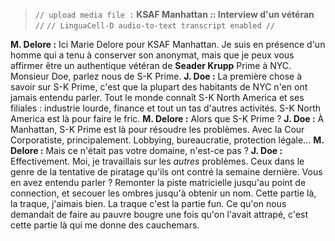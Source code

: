 ﻿> `// upload media file :` **KSAF Manhattan :: Interview d'un vétéran** `//`
> `// LinguaCell-D audio-to-text transcript enabled //`

**M. Delore :** Ici Marie Delore pour KSAF Manhattan. Je suis en présence d'un homme qui a tenu à conserver son anonymat, mais que je peux vous affirmer être un authentique vétéran de **Seader Krupp** Prime à NYC. Monsieur Doe, parlez nous de S-K Prime.
**J. Doe :** La première chose à savoir sur S-K Prime, c'est que la plupart des habitants de NYC n'en ont jamais entendu parler. Tout le monde connaît S-K North America et ses filiales : industrie lourde, finance et tout un tas d'autres activités. S-K North America est là pour faire le fric.
**M. Delore :** Alors que S-K Prime ?
**J. Doe :** À Manhattan, S-K Prime est là pour résoudre les problèmes. Avec la Cour Corporatiste, principalement. Lobbying, bureaucratie, protection légale... 
**M. Delore :** Mais ce n'était pas votre domaine, n'est-ce pas ?
**J. Doe :** Effectivement. Moi, je travaillais sur les *autres* problèmes. Ceux dans le genre de la tentative de piratage qu'ils ont contré la semaine dernière. Vous en avez entendu parler ? Remonter la piste matricielle jusqu'au point de connection, et secouer les ombres jusqu'à obtenir un nom. Cette partie là, la traque, j'aimais bien. La traque c'est la partie fun. Ce qu'on nous demandait de faire au pauvre bougre une fois qu'on l'avait attrapé, c'est cette partie là qui me donne des cauchemars.
